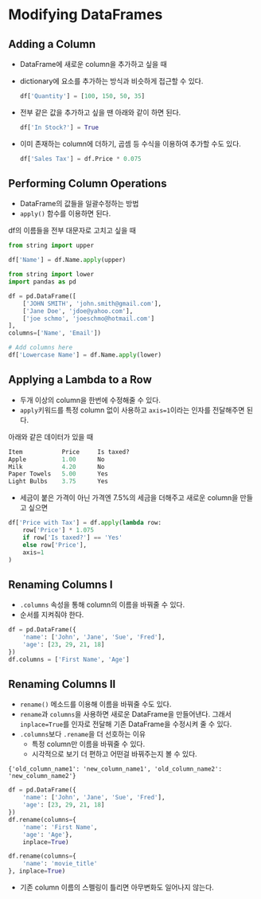 # Modifying DataFrames

## Adding a Column

- DataFrame에 새로운 column을 추가하고 싶을 때
- dictionary에 요소를 추가하는 방식과 비슷하게 접근할 수 있다.

    ```py
    df['Quantity'] = [100, 150, 50, 35]
    ```

- 전부 같은 값을 추가하고 싶을 땐 아래와 같이 하면 된다.

    ```py
    df['In Stock?'] = True
    ```

- 이미 존재하는 column에 더하기, 곱셈 등 수식을 이용하여 추가할 수도 있다.

    ```py
    df['Sales Tax'] = df.Price * 0.075
    ```

## Performing Column Operations

- DataFrame의 값들을 일괄수정하는 방법
- `apply()` 함수를 이용하면 된다.

df의 이름들을 전부 대문자로 고치고 싶을 때

```py
from string import upper

df['Name'] = df.Name.apply(upper)
```

```py
from string import lower
import pandas as pd

df = pd.DataFrame([
    ['JOHN SMITH', 'john.smith@gmail.com'],
    ['Jane Doe', 'jdoe@yahoo.com'],
    ['joe schmo', 'joeschmo@hotmail.com']
],
columns=['Name', 'Email'])

# Add columns here
df['Lowercase Name'] = df.Name.apply(lower)
```

## Applying a Lambda to a Row

- 두개 이상의 column을 한번에 수정해줄 수 있다.
- `apply`키워드를 특정 column 없이 사용하고 `axis=1`이라는 인자를 전달해주면 된다.

아래와 같은 데이터가 있을 때

```py
Item           Price     Is taxed?
Apple          1.00      No
Milk           4.20      No
Paper Towels   5.00      Yes
Light Bulbs    3.75      Yes
```

- 세금이 붙은 가격이 아닌 가격엔 7.5%의 세금을 더해주고 새로운 column을 만들고 싶으면

```py
df['Price with Tax'] = df.apply(lambda row:
    row['Price'] * 1.075
    if row['Is taxed?'] == 'Yes'
    else row['Price'],
    axis=1
)
```

## Renaming Columns I

- `.columns` 속성을 통해 column의 이름을 바꿔줄 수 있다.
- 순서를 지켜줘야 한다.

```py
df = pd.DataFrame({
    'name': ['John', 'Jane', 'Sue', 'Fred'],
    'age': [23, 29, 21, 18]
})
df.columns = ['First Name', 'Age']
```

## Renaming Columns II

- `rename()` 메소드를 이용해 이름을 바꿔줄 수도 있다.
- `rename`과 `columns`을 사용하면 새로운 DataFrame을 만들어낸다. 그래서 `inplace=True`를 인자로 전달해 기존 DataFrame을 수정시켜 줄 수 있다.
- `.columns`보다 `.rename`을 더 선호하는 이유
  - 특정 column만 이름을 바꿔줄 수 있다.
  - 시각적으로 보기 더 편하고 어떤걸 바꿔주는지 볼 수 있다.

`{'old_column_name1': 'new_column_name1', 'old_column_name2': 'new_column_name2'}`

```py
df = pd.DataFrame({
    'name': ['John', 'Jane', 'Sue', 'Fred'],
    'age': [23, 29, 21, 18]
})
df.rename(columns={
    'name': 'First Name',
    'age': 'Age'},
    inplace=True)

df.rename(columns={
    'name': 'movie_title'
}, inplace=True)
```

- 기존 column 이름의 스펠링이 틀리면 아무변화도 일어나지 않는다.
